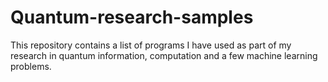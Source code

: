 # Quantum-research-samples
This repository contains a list of programs I have used as part of my research in quantum information, computation and a few machine learning problems.
